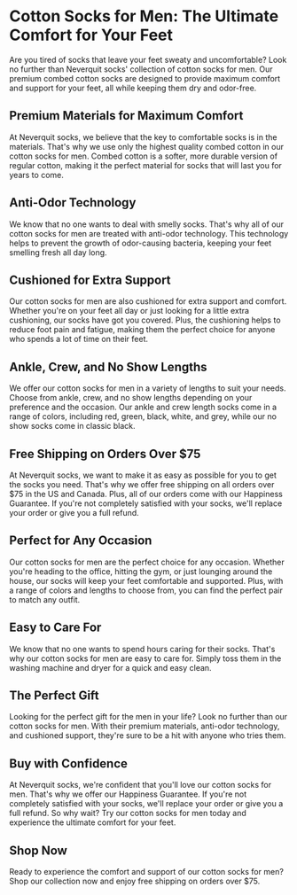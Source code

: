 # Cotton Socks for Men: The Ultimate Comfort for Your Feet

Are you tired of socks that leave your feet sweaty and uncomfortable? Look no further than Neverquit socks' collection of cotton socks for men. Our premium combed cotton socks are designed to provide maximum comfort and support for your feet, all while keeping them dry and odor-free.

## Premium Materials for Maximum Comfort

At Neverquit socks, we believe that the key to comfortable socks is in the materials. That's why we use only the highest quality combed cotton in our cotton socks for men. Combed cotton is a softer, more durable version of regular cotton, making it the perfect material for socks that will last you for years to come.

## Anti-Odor Technology

We know that no one wants to deal with smelly socks. That's why all of our cotton socks for men are treated with anti-odor technology. This technology helps to prevent the growth of odor-causing bacteria, keeping your feet smelling fresh all day long.

## Cushioned for Extra Support

Our cotton socks for men are also cushioned for extra support and comfort. Whether you're on your feet all day or just looking for a little extra cushioning, our socks have got you covered. Plus, the cushioning helps to reduce foot pain and fatigue, making them the perfect choice for anyone who spends a lot of time on their feet.

## Ankle, Crew, and No Show Lengths

We offer our cotton socks for men in a variety of lengths to suit your needs. Choose from ankle, crew, and no show lengths depending on your preference and the occasion. Our ankle and crew length socks come in a range of colors, including red, green, black, white, and grey, while our no show socks come in classic black.

## Free Shipping on Orders Over $75

At Neverquit socks, we want to make it as easy as possible for you to get the socks you need. That's why we offer free shipping on all orders over $75 in the US and Canada. Plus, all of our orders come with our Happiness Guarantee. If you're not completely satisfied with your socks, we'll replace your order or give you a full refund.

## Perfect for Any Occasion

Our cotton socks for men are the perfect choice for any occasion. Whether you're heading to the office, hitting the gym, or just lounging around the house, our socks will keep your feet comfortable and supported. Plus, with a range of colors and lengths to choose from, you can find the perfect pair to match any outfit.

## Easy to Care For

We know that no one wants to spend hours caring for their socks. That's why our cotton socks for men are easy to care for. Simply toss them in the washing machine and dryer for a quick and easy clean.

## The Perfect Gift

Looking for the perfect gift for the men in your life? Look no further than our cotton socks for men. With their premium materials, anti-odor technology, and cushioned support, they're sure to be a hit with anyone who tries them.

## Buy with Confidence

At Neverquit socks, we're confident that you'll love our cotton socks for men. That's why we offer our Happiness Guarantee. If you're not completely satisfied with your socks, we'll replace your order or give you a full refund. So why wait? Try our cotton socks for men today and experience the ultimate comfort for your feet.

## Shop Now

Ready to experience the comfort and support of our cotton socks for men? Shop our collection now and enjoy free shipping on orders over $75.